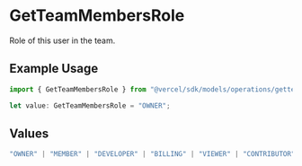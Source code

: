 # GetTeamMembersRole

Role of this user in the team.

## Example Usage

```typescript
import { GetTeamMembersRole } from "@vercel/sdk/models/operations/getteammembers.js";

let value: GetTeamMembersRole = "OWNER";
```

## Values

```typescript
"OWNER" | "MEMBER" | "DEVELOPER" | "BILLING" | "VIEWER" | "CONTRIBUTOR"
```